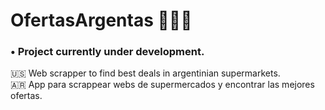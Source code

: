 # OfertasArgentas :shopping_cart::argentina:
### • Project currently under development.
:us: Web scrapper to find best deals in argentinian supermarkets.  
:argentina: App para scrappear webs de supermercados y encontrar las mejores ofertas.
